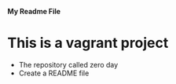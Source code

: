 **My Readme File**
# This is a vagrant project
* The repository called zero day
* Create a README file
